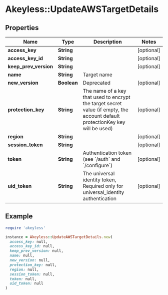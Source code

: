 # Akeyless::UpdateAWSTargetDetails

## Properties

| Name | Type | Description | Notes |
| ---- | ---- | ----------- | ----- |
| **access_key** | **String** |  | [optional] |
| **access_key_id** | **String** |  | [optional] |
| **keep_prev_version** | **String** |  | [optional] |
| **name** | **String** | Target name |  |
| **new_version** | **Boolean** | Deprecated | [optional] |
| **protection_key** | **String** | The name of a key that used to encrypt the target secret value (if empty, the account default protectionKey key will be used) | [optional] |
| **region** | **String** |  | [optional] |
| **session_token** | **String** |  | [optional] |
| **token** | **String** | Authentication token (see &#x60;/auth&#x60; and &#x60;/configure&#x60;) | [optional] |
| **uid_token** | **String** | The universal identity token, Required only for universal_identity authentication | [optional] |

## Example

```ruby
require 'akeyless'

instance = Akeyless::UpdateAWSTargetDetails.new(
  access_key: null,
  access_key_id: null,
  keep_prev_version: null,
  name: null,
  new_version: null,
  protection_key: null,
  region: null,
  session_token: null,
  token: null,
  uid_token: null
)
```

